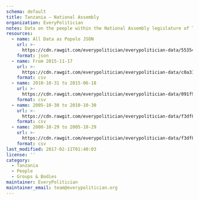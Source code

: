```yaml
---
schema: default
title: Tanzania — National Assembly
organization: EveryPolitician
notes: Data on the people within the National Assembly legislature of Tanzania.
resources:
  - name: All Data as Popolo JSON
    url: >-
      https://cdn.rawgit.com/everypolitician/everypolitician-data/553546a24bf03e65c21aad1e920dfe0b16248c4d/data/Tanzania/Assembly/ep-popolo-v1.0.json
    format: json
  - name: From 2015-11-17
    url: >-
      https://cdn.rawgit.com/everypolitician/everypolitician-data/c0a318d8382608dc38786996505652013cf85a47/data/Tanzania/Assembly/term-5.csv
    format: csv
  - name: 2010-10-31 to 2015-06-18
    url: >-
      https://cdn.rawgit.com/everypolitician/everypolitician-data/091f999db7769fc7932c206be09b6693dd02dd37/data/Tanzania/Assembly/term-4.csv
    format: csv
  - name: 2005-10-30 to 2010-10-30
    url: >-
      https://cdn.rawgit.com/everypolitician/everypolitician-data/f3df858daf0e678803087642de71cbf1c38b4936/data/Tanzania/Assembly/term-3.csv
    format: csv
  - name: 2000-10-29 to 2005-10-29
    url: >-
      https://cdn.rawgit.com/everypolitician/everypolitician-data/f3df858daf0e678803087642de71cbf1c38b4936/data/Tanzania/Assembly/term-2.csv
    format: csv
last_modified: 2017-02-11T01:40:03
license: ''
category:
  - Tanzania
  - People
  - Groups & Bodies
maintainer: EveryPolitician
maintainer_email: team@everypolitician.org
---
```

